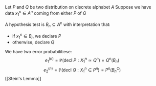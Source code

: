 Let $P$ and $Q$ be two distribution on discrete alphabet $A$
Suppose we have data $x_{1}^{n}\in A^{n}$ coming from either $P$ of $Q$

A hypothesis test is $B_{n}\subseteq A^{n}$ with interpretation that:
- if $x_{1}^{n}\in B_{n}$ we declare $P$
- otherwise, declare $Q$

We have two error probabilitiese:
$$
e_{1}^{(n)} = \mathbb{P}(\text{decl }P : X_{1}^{n}\simeq Q^{n})=Q^{n}(B_{n})
$$
$$
e_{2}^{(n)} = \mathbb{P}(\text{decl }Q : X_{1}^{n}\in P^{n}) = P^{n}(B_{n}^{C})
$$
[[Stein's Lemma]]